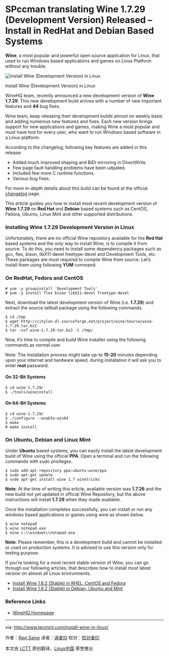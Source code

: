 SPccman translating
Wine 1.7.29 (Development Version) Released – Install in RedHat and Debian Based Systems
================================================================================
**Wine**, a most popular and powerful open source application for Linux, that used to run Windows based applications and games on Linux Platform without any trouble.

![Install Wine (Development Version) in Linux](http://www.tecmint.com/wp-content/uploads/2014/05/Install-Wine-Development-Version.png)

Install Wine (Development Version) in Linux

WineHQ team, recently announced a new development version of **Wine 1.7.29**. This new development build arrives with a number of new important features and **44** bug fixes.

Wine team, keep releasing their development builds almost on weekly basis and adding numerous new features and fixes. Each new version brings support for new applications and games, making Wine a most popular and must have tool for every user, who want to run Windows based software in a Linux platform.

According to the changelog, following key features are added in this release:

- Added much improved shaping and BiDi mirroring in DirectWrite.
- Few page fault handling problems have been udpated.
- Included few more C runtime functions.
- Various bug fixes.

For more in-depth details about this build can be found at the official [changelog][1] page.

This article guides you how to install most recent development version of **Wine 1.7.29** on **Red Hat** and **Debian** based systems such as CentOS, Fedora, Ubuntu, Linux Mint and other supported distributions.

### Installing Wine 1.7.29 Development Version in Linux ###

Unfortunately, there are no official Wine repository available for the **Red Hat** based systems and the only way to install Wine, is to compile it from source. To do this, you need to install some dependency packages such as gcc, flex, bison, libX11-devel freetype-devel and Development Tools, etc. These packages are must required to compile Wine from source. Let’s install them using following **YUM** command.

### On RedHat, Fedora and CentOS ###

    # yum -y groupinstall 'Development Tools'
    # yum -y install flex bison libX11-devel freetype-devel

Next, download the latest development version of Wine (i.e. **1.7.29**) and extract the source tallball package using the following commands.

    $ cd /tmp
    $ wget http://citylan.dl.sourceforge.net/project/wine/Source/wine-1.7.29.tar.bz2
    $ tar -xvf wine-1.7.29.tar.bz2 -C /tmp/

Now, it’s time to compile and build Wine installer using the following commands as normal user.

Note: The installation process might take up-to **15-20** minutes depending upon your internet and hardware speed, during installation it will ask you to enter **root** password.

#### On 32-Bit Systems ####

    $ cd wine-1.7.29/
    $ ./tools/wineinstall

#### On 64-Bit Systems ####

    $ cd wine-1.7.29/
    $ ./configure --enable-win64
    $ make
    # make install

### On Ubuntu, Debian and Linux Mint ###

Under **Ubuntu** based systems, you can easily install the latest development build of Wine using the official **PPA**. Open a terminal and run the following commands with sudo privileges.

    $ sudo add-apt-repository ppa:ubuntu-wine/ppa 
    $ sudo apt-get update
    $ sudo apt-get install wine 1.7 winetricks

**Note**: At the time of writing this article, available version was **1.7.26** and the new build not yet updated in official Wine Repository, but the above instructions will install **1.7.29** when they made available.

Once the installation completes successfully, you can install or run any windows based applications or games using wine as shown below.

    $ wine notepad
    $ wine notepad.exe 
    $ wine c:\\windows\\notepad.exe

**Note**: Please remember, this is a development build and cannot be installed or used on production systems. It is advised to use this version only for testing purpose.

If you’re looking for a most recent stable version of Wine, you can go through our following articles, that describes how to install most latest version on almost all Linux environments.

- [Install Wine 1.6.2 (Stable) in RHEL, CentOS and Fedora][2]
- [Install Wine 1.6.2 (Stable) in Debian, Ubuntu and Mint][3]

### Reference Links ###

- [WineHQ Homepage][4]

--------------------------------------------------------------------------------

via: http://www.tecmint.com/install-wine-in-linux/

作者：[Ravi Saive][a]
译者：[译者ID](https://github.com/译者ID)
校对：[校对者ID](https://github.com/校对者ID)

本文由 [LCTT](https://github.com/LCTT/TranslateProject) 原创翻译，[Linux中国](http://linux.cn/) 荣誉推出

[a]:http://www.tecmint.com/author/admin/
[1]:http://www.winehq.org/announce/1.7.29
[2]:http://www.tecmint.com/install-wine-in-rhel-centos-and-fedora/
[3]:http://www.tecmint.com/install-wine-on-ubuntu-and-linux-mint/
[4]:http://www.winehq.org/
